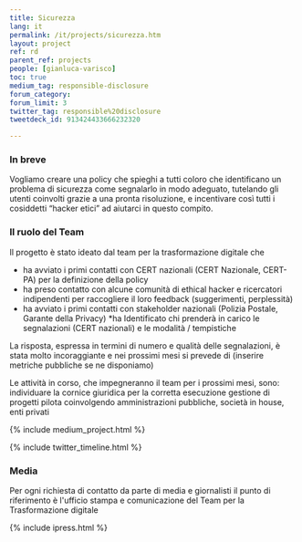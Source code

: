 ```yaml
---
title: Sicurezza
lang: it
permalink: /it/projects/sicurezza.htm
layout: project
ref: rd
parent_ref: projects
people: [gianluca-varisco]
toc: true
medium_tag: responsible-disclosure
forum_category: 
forum_limit: 3
twitter_tag: responsible%20disclosure
tweetdeck_id: 913424433666232320

---
```


### In breve

Vogliamo creare una policy che spieghi a tutti coloro che identificano un problema di sicurezza come segnalarlo in modo adeguato, tutelando gli utenti coinvolti grazie a una pronta risoluzione, e incentivare così tutti i cosiddetti “hacker etici” ad aiutarci in questo compito. 


### Il ruolo del Team

Il progetto è stato ideato dal  team per la trasformazione digitale che 
* ha  avviato i primi contatti con CERT nazionali (CERT Nazionale, CERT-PA) per la definizione della policy
* ha preso contatto con alcune comunità di ethical hacker e ricercatori indipendenti per raccogliere il loro feedback (suggerimenti, perplessità)
* ha avviato  i primi contatti con stakeholder nazionali (Polizia Postale, Garante della Privacy)
*ha Identificato chi prenderà in carico le segnalazioni (CERT nazionali) e le modalità / tempistiche
 

La risposta, espressa in termini di numero e qualità delle segnalazioni,  è stata molto incoraggiante e nei prossimi mesi si prevede di (inserire metriche pubbliche se ne disponiamo)
 

Le attività in corso, che impegneranno il team per i prossimi mesi, sono:
individuare   la cornice giuridica per la corretta esecuzione 
gestione di progetti pilota coinvolgendo amministrazioni pubbliche, società in house, enti privati


{% include medium_project.html %}

{% include twitter_timeline.html %}

### Media 
Per ogni richiesta di contatto da parte di media e giornalisti il punto di riferimento è l'ufficio stampa e comunicazione del Team per la Trasformazione digitale

{% include ipress.html %}
<div id="content-ipress" data-key="01e87bed-f52e-4d6d-af32-c4ea59fd300a" data-lang="it" data-size="100" data-tag="11"></div>
<script type="text/javascript" src="/js/ipress.js"></script>

